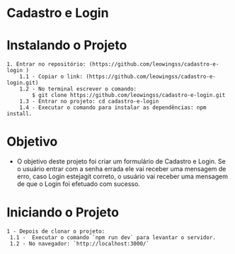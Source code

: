 # Cadastro e Login


# Instalando o Projeto
``` 
1. Entrar no repositório: (https://github.com/leowingss/cadastro-e-login )
    1.1 - Copiar o link: (https://github.com/leowingss/cadastro-e-login.git) 
    1.2 - No terminal escrever o comando:
        $ git clone https://github.com/leowingss/cadastro-e-login.git
    1.3 - Entrar no projeto: cd cadastro-e-login
    1.4 - Executar o comando para instalar as dependências: npm install.
```

# Objetivo 

- O objetivo deste projeto foi criar um formulário de Cadastro e Login. Se o usuário entrar com a senha errada ele vai receber uma mensagem de erro, caso Login estejagit  correto, o usuário vai receber uma mensagem de que o Login foi efetuado com sucesso.

# Iniciando o Projeto 
```
1 - Depois de clonar o projeto:
 1.1 -  Executar o comando `npm run dev` para levantar o servidor.
 1.2 - No navegador: `http://localhost:3000/`
 ```